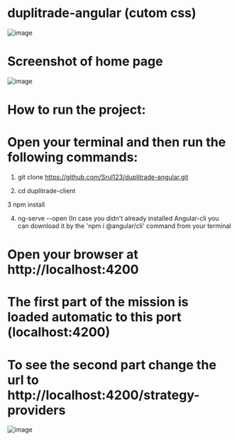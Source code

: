 # duplitrade-angular (cutom css)

![image](https://user-images.githubusercontent.com/31043411/201534834-c913710e-6bcb-4044-bdd1-97a51db1e309.png)

# Screenshot of home page
![image](https://user-images.githubusercontent.com/31043411/201534877-64adcfde-0552-4279-9761-c40a3fd1efea.png)

# How to run the project:
# Open your terminal and then run the following commands:


1.  git clone https://github.com/Srul123/duplitrade-angular.git

2.  cd duplitrade-client

3 npm install

4. ng-serve --open (In case you didn't already installed Angular-cli you can download it by the 'npm i @angular/cli' command from your terminal


# Open your browser at http://localhost:4200


# The first part of the mission is loaded automatic to this port (localhost:4200)

# To see the second part change the url to http://localhost:4200/strategy-providers

![image](https://user-images.githubusercontent.com/31043411/201535058-6efadcd9-419c-4580-812c-868c19d2c8d0.png)



